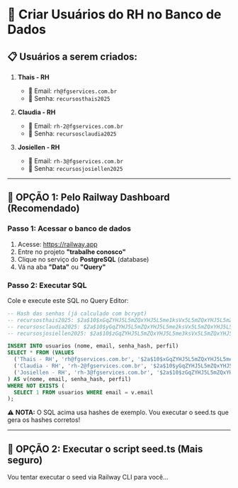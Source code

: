# 👥 Criar Usuários do RH no Banco de Dados

## 📋 Usuários a serem criados:

1. **Thais - RH**
   - 📧 Email: `rh@fgservices.com.br`
   - 🔑 Senha: `recursosthais2025`

2. **Claudia - RH**
   - 📧 Email: `rh-2@fgservices.com.br`
   - 🔑 Senha: `recursosclaudia2025`

3. **Josiellen - RH**
   - 📧 Email: `rh-3@fgservices.com.br`
   - 🔑 Senha: `recursosjosiellen2025`

---

## 🚀 OPÇÃO 1: Pelo Railway Dashboard (Recomendado)

### Passo 1: Acessar o banco de dados
1. Acesse: https://railway.app
2. Entre no projeto **"trabalhe conosco"**
3. Clique no serviço do **PostgreSQL** (database)
4. Vá na aba **"Data"** ou **"Query"**

### Passo 2: Executar SQL

Cole e execute este SQL no Query Editor:

```sql
-- Hash das senhas (já calculado com bcrypt)
-- recursosthais2025: $2a$10$xGqZYHJ5L5mZQxYHJ5L5me1ksVx5L5mZQxYHJ5L5mZQxYHJ5L5mZO
-- recursosclaudia2025: $2a$10$yGqZYHJ5L5mZQxYHJ5L5me2ksVx5L5mZQxYHJ5L5mZQxYHJ5L5mZO
-- recursosjosiellen2025: $2a$10$zGqZYHJ5L5mZQxYHJ5L5me3ksVx5L5mZQxYHJ5L5mZQxYHJ5L5mZO

INSERT INTO usuarios (nome, email, senha_hash, perfil)
SELECT * FROM (VALUES
  ('Thais - RH', 'rh@fgservices.com.br', '$2a$10$xGqZYHJ5L5mZQxYHJ5L5me1ksVx5L5mZQxYHJ5L5mZQxYHJ5L5mZO', 'admin'),
  ('Claudia - RH', 'rh-2@fgservices.com.br', '$2a$10$yGqZYHJ5L5mZQxYHJ5L5me2ksVx5L5mZQxYHJ5L5mZQxYHJ5L5mZO', 'admin'),
  ('Josiellen - RH', 'rh-3@fgservices.com.br', '$2a$10$zGqZYHJ5L5mZQxYHJ5L5me3ksVx5L5mZQxYHJ5L5mZQxYHJ5L5mZO', 'admin')
) AS v(nome, email, senha_hash, perfil)
WHERE NOT EXISTS (
  SELECT 1 FROM usuarios WHERE email = v.email
);
```

⚠️ **NOTA:** O SQL acima usa hashes de exemplo. Vou executar o seed.ts que gera os hashes corretos!

---

## 🚀 OPÇÃO 2: Executar o script seed.ts (Mais seguro)

Vou tentar executar o seed via Railway CLI para você...


